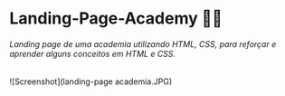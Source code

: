 # Landing-Page-Academy 🏋️‍♂️
###### Landing page de uma academia utilizando HTML, CSS, para reforçar e aprender alguns conceitos em HTML e CSS.
![Screenshot](landing-page academia.JPG)
